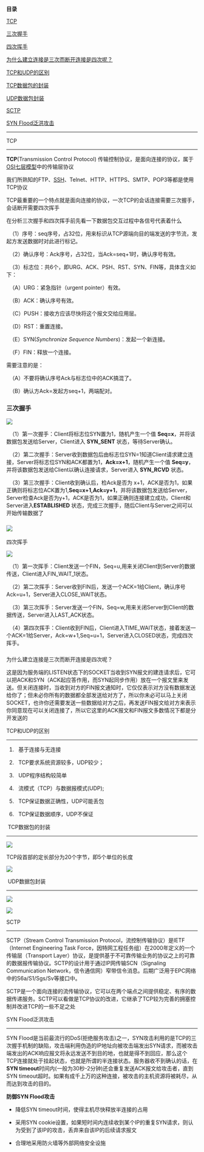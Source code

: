 **目录**

[TCP](#t0)

[三次握手](#t1)

[四次挥手](#t2)

[为什么建立连接是三次而断开连接是四次呢？](#t3)

[TCP和UDP的区别](#t4)

[TCP数据包的封装](#t5)

[UDP数据包封装](#t6)

[SCTP](#t7)

[SYN Flood泛洪攻击](#t8)

* * *

TCP
---

**TCP**(Transmission Control Protocol) 传输控制协议，是面向连接的协议，属于[OSI七层模型](https://so.csdn.net/so/search?q=OSI%E4%B8%83%E5%B1%82%E6%A8%A1%E5%9E%8B&spm=1001.2101.3001.7020)中的传输层协议  
我们所熟知的FTP、[SSH](https://so.csdn.net/so/search?q=SSH&spm=1001.2101.3001.7020)、Telnet、HTTP、HTTPS、SMTP、POP3等都是使用TCP协议

TCP最重要的一个特点就是面向连接的协议，一次TCP的会话连接需要三次握手，会话断开需要四次挥手

在分析三次握手和四次挥手前先看一下数据包交互过程中各信号代表着什么

  （1）序号：seq序号，占32位，用来标识从TCP源端向目的端发送的字节流，发起方发送数据时对此进行标记。   
  （2）确认序号：Ack序号，占32位，当Ack=seq+1时，确认序号有效。   
  （3）标志位：共6个，即URG、ACK、PSH、RST、SYN、FIN等，具体含义如下：   
  （A）URG：紧急指针（urgent pointer）有效。   
  （B）ACK：确认序号有效。   
  （C）PUSH：接收方应该尽快将这个报文交给应用层。   
  （D）RST：重置连接。   
  （E）SYN(_Synchronize Sequence Numbers_)：发起一个新连接。   
  （F）FIN：释放一个连接。   
需要注意的是：   
  （A）不要将确认序号Ack与标志位中的ACK搞混了。   
  （B）确认方Ack=发起方seq+1，两端配对。

### 三次握手

![](https://img-blog.csdnimg.cn/20181029080851378.png?x-oss-process=image/watermark,type_ZmFuZ3poZW5naGVpdGk,shadow_10,text_aHR0cHM6Ly9ibG9nLmNzZG4ubmV0L3FxXzM2MTE5MTky,size_27,color_FFFFFF,t_70)

  （1）第一次握手：Client将标志位SYN置为1，随机产生一个值 **Seq=x**，并将该数据包发送给Server，Client进入 **SYN\_SENT** 状态，等待Server确认。   
  （2）第二次握手：Server收到数据包后由标志位SYN=1知道Client请求建立连接，Server将标志位SYN和ACK都置为1，**Ack=x+1**，随机产生一个值 **Seq=y**，并将该数据包发送给Client以确认连接请求，Server进入 **SYN\_RCVD** 状态。   
  （3）第三次握手：Client收到确认后，检Ack是否为 x+1，ACK是否为1，如果正确则将标志位ACK置为1,**Seq=x+1,Ack=y+1**，并将该数据包发送给Server，Server检查Ack是否为y+1，ACK是否为1，如果正确则连接建立成功，Client和Server进入**ESTABLISHED** 状态，完成三次握手，随后Client与Server之间可以开始传输数据了

### ![](https://img-blog.csdnimg.cn/20181029081252998.png?x-oss-process=image/watermark,type_ZmFuZ3poZW5naGVpdGk,shadow_10,text_aHR0cHM6Ly9ibG9nLmNzZG4ubmV0L3FxXzM2MTE5MTky,size_27,color_FFFFFF,t_70)  
四次挥手

![](https://img-blog.csdnimg.cn/20181029081553528.png?x-oss-process=image/watermark,type_ZmFuZ3poZW5naGVpdGk,shadow_10,text_aHR0cHM6Ly9ibG9nLmNzZG4ubmV0L3FxXzM2MTE5MTky,size_27,color_FFFFFF,t_70)

  （1）第一次挥手：Client发送一个FIN，Seq=u,用来关闭Client到Server的数据传送，Client进入FIN\_WAIT\_1状态。   
  （2）第二次挥手：Server收到FIN后，发送一个ACK=1给Client，确认序号Ack=u+1，Server进入CLOSE\_WAIT状态。   
  （3）第三次挥手：Server发送一个FIN，Seq=w,用来关闭Server到Client的数据传送，Server进入LAST\_ACK状态。   
  （4）第四次挥手：Client收到FIN后，Client进入TIME\_WAIT状态，接着发送一个ACK=1给Server，Ack=w+1,Seq=u+1，Server进入CLOSED状态，完成四次挥手。

###   
为什么建立连接是三次而断开连接是四次呢？

  
这是因为服务端的LISTEN状态下的SOCKET当收到SYN报文的建连请求后，它可以把ACK和SYN（ACK起应答作用，而SYN起同步作用）放在一个报文里来发送。但关闭连接时，当收到对方的FIN报文通知时，它仅仅表示对方没有数据发送给你了；但未必你所有的数据都全部发送给对方了，所以你未必可以马上关闭SOCKET，也许你还需要发送一些数据给对方之后，再发送FIN报文给对方来表示你同意现在可以关闭连接了，所以它这里的ACK报文和FIN报文多数情况下都是分开发送的

TCP和UDP的区别
----------

1.    基于连接与无连接
2.    TCP要求系统资源较多，UDP较少； 
3.    UDP程序结构较简单 
4.    流模式（TCP）与数据报模式(UDP); 
5.    TCP保证数据正确性，UDP可能丢包 
6.    TCP保证数据顺序，UDP不保证 

 TCP数据包的封装
----------

![](https://img-blog.csdnimg.cn/20181030082313815.png?x-oss-process=image/watermark,type_ZmFuZ3poZW5naGVpdGk,shadow_10,text_aHR0cHM6Ly9ibG9nLmNzZG4ubmV0L3FxXzM2MTE5MTky,size_16,color_FFFFFF,t_70)

TCP段首部的定长部分为20个字节，即5个单位的长度

![](https://img-blog.csdnimg.cn/20181030082327812.png?x-oss-process=image/watermark,type_ZmFuZ3poZW5naGVpdGk,shadow_10,text_aHR0cHM6Ly9ibG9nLmNzZG4ubmV0L3FxXzM2MTE5MTky,size_16,color_FFFFFF,t_70)

 UDP数据包封装
---------

![](https://img-blog.csdnimg.cn/20181030082416894.png?x-oss-process=image/watermark,type_ZmFuZ3poZW5naGVpdGk,shadow_10,text_aHR0cHM6Ly9ibG9nLmNzZG4ubmV0L3FxXzM2MTE5MTky,size_16,color_FFFFFF,t_70)

![](https://img-blog.csdnimg.cn/20181030082429535.png?x-oss-process=image/watermark,type_ZmFuZ3poZW5naGVpdGk,shadow_10,text_aHR0cHM6Ly9ibG9nLmNzZG4ubmV0L3FxXzM2MTE5MTky,size_16,color_FFFFFF,t_70)

SCTP
----

SCTP（Stream Control Transmission Protocol，流控制传输协议）是IETF（Internet Engineering Task Force，因特网工程任务组）在2000年定义的一个传输层（Transport Layer）协议，是提供基于不可靠传输业务的协议之上的可靠的数据报传输协议。SCTP的设计用于通过IP网传输SCN（Signaling Communication Network，信令通信网）窄带信令消息。后期广泛用于EPC网络中的S6a/S1/Sgs/Sv等接口中。  
SCTP是一个面向连接的流传输协议，它可以在两个端点之间提供稳定、有序的数据传递服务。SCTP可以看做是TCP协议的改进，它继承了TCP较为完善的拥塞控制并改进TCP的一些不足之处

SYN Flood泛洪攻击
-------------

SYN Flood是当前最流行的DoS(拒绝服务攻击)之一，SYN攻击利用的是TCP的三次握手机制的缺陷，攻击端利用伪造的IP地址向被攻击端发出SYN请求，而被攻击端发出的ACK响应报文将永远发送不到目的地，也就是得不到回应，那么这个TCP连接就处于挂起状态，也就是所谓的半连接状态。服务器收不到确认的话，在**SYN timeout**时间内(一般为30秒-2分钟)还会重复发送ACK报文给攻击者，直到SYN timeout超时。如果有成千上万的这种连接，被攻击的主机资源将被耗尽，从而达到攻击的目的。

**防御SYN Flood攻击**

*   降低SYN timeout时间，使得主机尽快释放半连接的占用
*   采用SYN cookie设置，如果短时间内连续收到某个IP的重复SYN请求，则认为受到了该IP的攻击，丢弃来自该IP的后续请求报文
*   合理地采用防火墙等外部网络安全设施